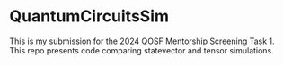# QuantumCircuitsSim
This is my submission for the 2024 QOSF Mentorship Screening Task 1. This repo presents code comparing statevector and tensor simulations.
